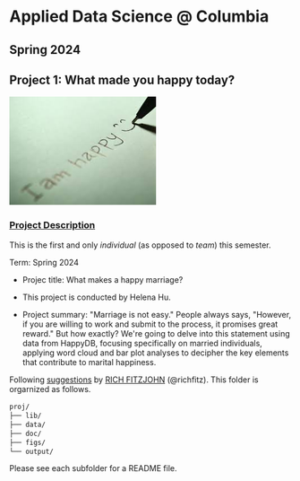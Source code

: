 # Applied Data Science @ Columbia
## Spring 2024
## Project 1: What made you happy today?

![image](figs/title.jpeg)

### [Project Description](doc/Proj1_desc.md)
This is the first and only *individual* (as opposed to *team*) this semester. 

Term: Spring 2024

+ Projec title: What makes a happy marriage?
+ This project is conducted by Helena Hu.

+ Project summary: "Marriage is not easy." People always says, "However, if you are willing to work and submit to the process, it promises great reward." But how exactly? We're going to delve into this statement using data from HappyDB, focusing specifically on married individuals, applying word cloud and bar plot analyses to decipher the key elements that contribute to marital happiness.

Following [suggestions](http://nicercode.github.io/blog/2013-04-05-projects/) by [RICH FITZJOHN](http://nicercode.github.io/about/#Team) (@richfitz). This folder is orgarnized as follows.

```
proj/
├── lib/
├── data/
├── doc/
├── figs/
└── output/
```

Please see each subfolder for a README file.
